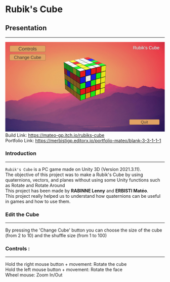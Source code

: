 # Rubik's Cube

## Presentation
-----------
![png](./Images/gamescreen.png)
Build Link: https://mateo-gp.itch.io/rubiks-cube <br>
Portfolio Link: https://merbistigp.editorx.io/portfolio-mateo/blank-3-3-1-1-1 <br>

### Introduction
-----------
 `Rubik's Cube` is a PC game made on Unity 3D (Version 2021.3.11). <br>
 The objective of this project was to make a Rubik's Cube by using quaternions, vectors, and planes without using some Unity functions such as Rotate and Rotate Around <br>
 This project has been made by **RABINNE Lenny** and **ERBISTI Matéo**. <br>
 This project really helped us to understand how quaternions can be useful in games and how to use them. 


### Edit the Cube
-----------
By pressing the 'Change Cube' button you can choose the size of the cube (from 2 to 10) and the shuffle size (from 1 to 100) <br>


### Controls :
-----------
Hold the right mouse button + movement: Rotate the cube <br>
Hold the left mouse button + movement: Rotate the face <br>
Wheel mouse: Zoom In/Out <br>
